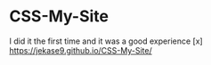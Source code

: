 # CSS-My-Site
I did it the first time and it was a good experience 
[x] https://jekase9.github.io/CSS-My-Site/
